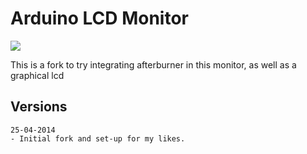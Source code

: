 Arduino LCD Monitor
============

![](http://i789.photobucket.com/albums/yy180/aaronkable/ArduinoCoreTemp.png)

This is a fork to try integrating afterburner in this monitor, as well as a graphical lcd


Versions
--------
	25-04-2014
	- Initial fork and set-up for my likes.
